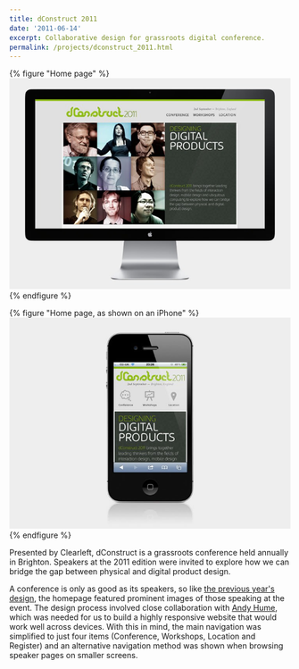 ```yaml
---
title: dConstruct 2011
date: '2011-06-14'
excerpt: Collaborative design for grassroots digital conference.
permalink: /projects/dconstruct_2011.html
---
```

{% figure "Home page" %}
![](/assets/images/projects/dconstruct_2011/0.jpg)
{% endfigure %}

{% figure "Home page, as shown on an iPhone" %}
![](/assets/images/projects/dconstruct_2011/1.jpg)
{% endfigure %}

Presented by Clearleft, dConstruct is a grassroots conference held annually in Brighton. Speakers at the 2011 edition were invited to explore how we can bridge the gap between physical and digital product design.

A conference is only as good as its speakers, so like [the previous year's design][1], the homepage featured prominent images of those speaking at the event. The design process involved close collaboration with [Andy Hume][2], which was needed for us to build a highly responsive website that would work well across devices. With this in mind, the main navigation was simplified to just four items (Conference, Workshops, Location and Register) and an alternative navigation method was shown when browsing speaker pages on smaller screens.

[1]: /projects/dconstruct_2010/
[2]: http://clearleft.com/is/andy-hume/